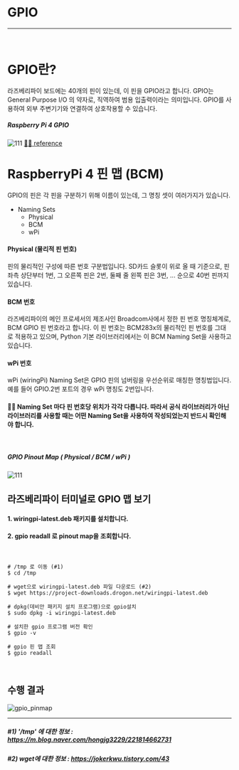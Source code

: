 # GPIO
---
<br>

# GPIO란?
라즈베리파이 보드에는 40개의 핀이 있는데, 이 핀을 GPIO라고 합니다.
GPIO는 General Purpose I/O 의 약자로, 직역하여 범용 입출력이라는 의미입니다. GPIO를 사용하여 외부 주변기기와 연결하여 상호작용할 수 있습니다.
<br>

##### Raspberry Pi 4 GPIO
![111](https://i.imgur.com/FQUdMWO.png)
[☝🏼 reference](https://www.etechnophiles.com/raspberry-pi-4-gpio-pinout-specifications-and-schematic/)
<br>

# RaspberryPi 4 핀 맵 (BCM)
GPIO의 핀은 각 핀을 구분하기 위해 이름이 있는데, 그 명칭 셋이 여러가지가 있습니다. 

- Naming Sets
  - Physical
  - BCM
  - wPi

#### Physical (물리적 핀 번호)
핀의 물리적인 구성에 따른 번호 구분법입니다. SD카드 슬롯이 위로 올 때 기준으로, 핀 좌측 상단부터 1번, 그 오른쪽 핀은 2번, 둘째 줄 왼쪽 핀은 3번, ... 순으로 40번 핀까지 있습니다.
<br>

#### BCM 번호
라즈베리파이의 메인 프로세서의 제조사인 Broadcom사에서 정한 핀 번호 명칭체계로, BCM GPIO 핀 번호라고 합니다. 이 핀 번호는 BCM283x의 물리적인 핀 번호를 그대로 적용하고 있으며, Python 기본 라이브러리에서는 이 BCM Naming Set을 사용하고 있습니다.
<br>

#### wPi 번호
wPi (wiringPi) Naming Set은 GPIO 핀의 넘버링을 우선순위로 매칭한 명칭법입니다. 예를 들어 GPIO.2번 포트의 경우 wPi 명칭도 2번입니다.
<br>
 
#### ☝🏼 Naming Set 마다 핀 번호당 위치가 각각 다릅니다. 따라서 공식 라이브러리가 아닌 라이브러리를 사용할 때는 어떤 Naming Set을 사용하여 작성되었는지 반드시 확인해야 합니다.
<br>

##### GPIO Pinout Map ( Physical / BCM / wPi )
![111](https://workshop-iot-programming.devbit.be/assets/img/pinout_wiring_pi.56491fd7.png)
<br>

## 라즈베리파이 터미널로 GPIO 맵 보기
#### 1. wiringpi-latest.deb 패키지를 설치합니다.
#### 2. gpio readall 로 pinout map을 조회합니다.
<br>

```shell
# /tmp 로 이동 (#1)
$ cd /tmp 

# wget으로 wiringpi-latest.deb 파일 다운로드 (#2)
$ wget https://project-downloads.drogon.net/wiringpi-latest.deb

# dpkg(데비안 패키지 설치 프로그램)으로 gpio설치
$ sudo dpkg -i wiringpi-latest.deb 

# 설치한 gpio 프로그램 버전 확인
$ gpio -v 

# gpio 핀 맵 조회
$ gpio readall
```
<br>

## 수행 결과
![gpio_pinmap](https://i.imgur.com/b4Oxi8W.png)
<br>

---
##### #1) '/tmp' 에 대한 정보 : https://m.blog.naver.com/hongjg3229/221814662731

##### #2) wget에 대한 정보 : https://jokerkwu.tistory.com/43